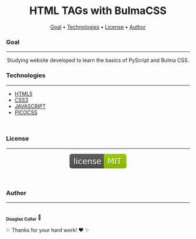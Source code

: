 <h1 align="center">HTML TAGs with BulmaCSS</h1>

<p align="center">
 <a href="#goal">Goal</a> •
 <a href="#technologies">Technologies</a> •
 <a href="#license">License</a> •
 <a href="#author">Author</a>
</p>

### Goal
---

<p align="center">Studying website developed to learn the basics of PyScript and Bulma CSS.</p>

### Technologies
---

- [HTML5](https://www.w3.org/standards/webdesign/htmlcss)
- [CSS3](https://www.w3.org/standards/webdesign/htmlcss)
- [JAVASCRIPT](https://www.javascript.com/)
- [PICOCSS](https://picocss.com/)
<br/>

### License
---

<p align="center"><img src="images/license-MIT-green.svg"></p>
<br/>

### Author
---

<a>
<img style="border-radius: 50%;" src="https://cdn.bio.link/uploads/profile_pictures/2022-06-03/YQh8fmJkt7Wr7YrSE5JuGQHv0RXeBuCS.png" width="100px;" alt=""/>
<br />
<sub><b>Douglas Collar</b></sub></a> <a>🚀</a>


✨ Thanks for your hard work! ❤️ ✨
